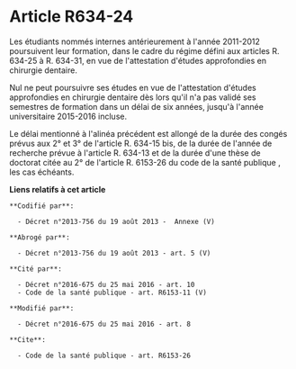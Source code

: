# Article R634-24

Les étudiants nommés internes antérieurement à l'année 2011-2012 poursuivent leur formation, dans le cadre du régime défini
aux articles R. 634-25 à R. 634-31, en vue de l'attestation d'études approfondies en chirurgie dentaire. 

Nul ne peut poursuivre ses études en vue de l'attestation d'études approfondies en chirurgie dentaire dès lors qu'il n'a pas
validé ses semestres de formation dans un délai de six années, jusqu'à l'année universitaire 2015-2016 incluse.

Le délai mentionné à l'alinéa précédent est allongé de la durée des congés prévus aux 2° et 3° de l'article R. 634-15 bis, de
la durée de l'année de recherche prévue à l'article R. 634-13 et de la durée d'une thèse de doctorat citée au 
2° de l'article R. 6153-26 du code de la santé publique
, les cas échéants.

**Liens relatifs à cet article**

	**Codifié par**:

	  - Décret n°2013-756 du 19 août 2013 -  Annexe (V)

	**Abrogé par**:

	  - Décret n°2013-756 du 19 août 2013 - art. 5 (V)

	**Cité par**:

	  - Décret n°2016-675 du 25 mai 2016 - art. 10
	  - Code de la santé publique - art. R6153-11 (V)

	**Modifié par**:

	  - Décret n°2016-675 du 25 mai 2016 - art. 8

	**Cite**:

	  - Code de la santé publique - art. R6153-26
